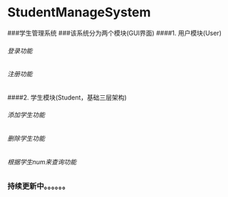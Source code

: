# StudentManageSystem
###学生管理系统
###该系统分为两个模块(GUI界面)
####1. 用户模块(User)
###### 登录功能
###### 注册功能
####2. 学生模块(Student，基础三层架构)
###### 添加学生功能
###### 删除学生功能
###### 根据学生num来查询功能

### 持续更新中。。。。。。
